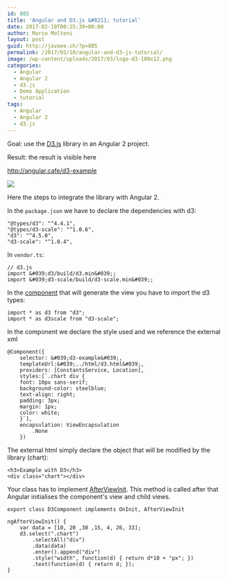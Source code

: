 ```yaml
---
id: 885
title: 'Angular and D3.js &#8211; tutorial'
date: 2017-02-10T00:25:39+00:00
author: Marco Molteni
layout: post
guid: http://javaee.ch/?p=885
permalink: /2017/02/10/angular-and-d3-js-tutorial/
image: /wp-content/uploads/2017/03/logo-d3-100x12.png
categories:
  - Angular
  - Angular 2
  - d3.js
  - Demo Application
  - tutorial
tags:
  - Angular
  - Angular 2
  - d3.js
---
```

Goal: use the [D3.js](https://d3js.org) library in an Angular 2 project.

Result: the result is visible here 

<http://angular.cafe/d3-example>

<img class="alignnone size-full wp-image-884" src="{{site.baseurl}}/assets/img/uploads/2017/02/Ohne-Titel.png?resize=842%2C484" data-recalc-dims="1" />

Here the steps to integrate the library with Angular 2.

In the `package.json` we have to declare the dependencies with d3:

    "@types/d3": "^4.4.1",
    "@types/d3-scale": "^1.0.6",
    "d3": "^4.5.0",
    "d3-scale": "^1.0.4",
    

In `vendor.ts`:

    // d3.js
    import &#039;d3/build/d3.min&#039;;
    import &#039;d3-scale/build/d3-scale.min&#039;;
    

In the [component](https://github.com/marco76/SpringAngular2TypeScript/blob/master/webClient/src/app/components/d3.component.ts) that will generate the view you have to import the d3 types:

    import * as d3 from "d3";
    import * as d3scale from "d3-scale";
    

In the component we declare the style used and we reference the external xml

    @Component({
        selector: &#039;d3-example&#039;,
        templateUrl:&#039;../html/d3.html&#039;,
        providers: [ConstantsService, Location],
        styles:[`.chart div {
        font: 10px sans-serif;
        background-color: steelblue;
        text-align: right;
        padding: 3px;
        margin: 1px;
        color: white;
        }`],
        encapsulation: ViewEncapsulation
            .None
        })
    
    

The external html simply declare the object that will be modified by the library (chart):

    <h3>Example with D3</h3>
    <div class="chart"></div>
    

Your class has to implement [AfterViewInit](https://angular.io/docs/ts/latest/guide/lifecycle-hooks.html). This method is called after that Angular initialises the component's view and child views.

`export class D3Component implements OnInit, AfterViewInit`

    ngAfterViewInit() {
        var data = [10, 20 ,30 ,15, 4, 26, 33];
        d3.select(".chart")
            .selectAll("div")
            .data(data)
            .enter().append("div")
            .style("width", function(d) { return d*10 + "px"; })
            .text(function(d) { return d; });
    }